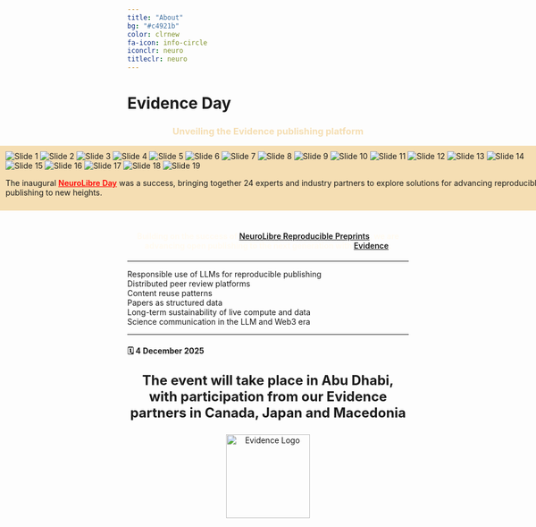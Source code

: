 ```yaml
---
title: "About"
bg: "#c4921b"
color: clrnew
fa-icon: info-circle
iconclr: neuro
titleclr: neuro
---
```


# Evidence Day

<center><h3 style ="color: wheat;">Unveiling the Evidence publishing platform</h3></center>

<div style="background: wheat; width: 100vw; padding: 10px; margin-left: calc(50% - 50vw);">
<div class="carousel-container">
  <!-- Carousel -->
  <div class="carousel">
    <img src="img/nld/1.jpg" alt="Slide 1" class="active">
    <img src="img/nld/2.jpg" alt="Slide 2">
    <img src="img/nld/3.jpg" alt="Slide 3">
    <img src="img/nld/4.jpg" alt="Slide 4">
    <img src="img/nld/5.jpg" alt="Slide 5">
    <img src="img/nld/6.jpg" alt="Slide 6">
    <img src="img/nld/7.jpg" alt="Slide 7">
    <img src="img/nld/8.jpg" alt="Slide 8">
    <img src="img/nld/9.jpg" alt="Slide 9">
    <img src="img/nld/10.jpg" alt="Slide 10">
    <img src="img/nld/11.jpg" alt="Slide 11">
    <img src="img/nld/12.jpg" alt="Slide 12">
    <img src="img/nld/13.jpg" alt="Slide 13">
    <img src="img/nld/14.jpg" alt="Slide 14">
    <img src="img/nld/15.jpg" alt="Slide 15">
    <img src="img/nld/16.jpg" alt="Slide 16">
    <img src="img/nld/17.jpg" alt="Slide 17">
    <img src="img/nld/18.jpg" alt="Slide 18">
    <img src="img/nld/19.jpg" alt="Slide 19">
  </div>

  <!-- Text -->
  <div class="text-block">
    <p>
      The inaugural <a href="https://events.neurolibre.org/day" target="_blank" style="text-decoration: underline; color: red; font-weight: 600;">NeuroLibre Day</a> was a success, bringing together 24 experts and industry partners to explore solutions for advancing reproducible publishing to new heights.
    </p>
  </div>
</div>
</div>

<br>
<hl>

<center>
  <h4 style="color: floralwhite;">
    Building on the success of <a style="text-decoration: underline; font-weight: 600;" href="https://neurolibre.org" target="_blank">NeuroLibre Reproducible Preprints</a>, we are advancing open publishing to the next generation with <a href="https://evidencepub.io" target="_blank" style="text-decoration: underline; font-weight: 600;">Evidence</a>.
  </h4>
</center>

<hr>

<div class="topic-container">
  <div class="topic-label">Responsible use of LLMs for reproducible publishing</div>
  <div class="topic-label">Distributed peer review platforms</div>
  <div class="topic-label">Content reuse patterns</div>
  <div class="topic-label">Papers as structured data</div>
  <div class="topic-label">Long-term sustainability of live compute and data</div>
  <div class="topic-label">Science communication in the LLM and Web3 era</div>
</div>

<hr>

<h4> 🗓️ 4 December 2025 </h4>

<!-- <center><a class="waves-effect waves-light btn coral" style="border-color:wheat;" href="https://docs.google.com/forms/d/e/1FAIpQLSf9UEmPe238whlYtt8ntB9cq5SnCfhpKnpTQw9I9zLgMYJDdg/viewform" target="blank">CLICK HERE TO REGISTER</a></center> -->

<p style ="text-align: center; font-weight: bold; font-size:24px;">The event will take place in Abu Dhabi, with participation from our Evidence partners in Canada, Japan and Macedonia</p>


<center>
  <img src="https://raw.githubusercontent.com/evidencepub/brand/1c7271f3abc192ea82b1096730438e0bf2f5af72/logo/svg/evidence_logo_white.svg" alt="Evidence Logo" style="width:150px;">
</center>


<!-- <center>
 <h3>A sprint to push boundaries for collective creativity</h3>

 <p style ="text-align: center;  font-size:20px;">Participants who would like to work on a coding project are welcome to submit their project idea for making MRI research more accessible!</p>
</center> -->


